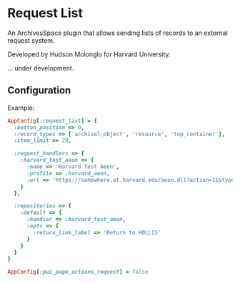 
# Request List

An ArchivesSpace plugin that allows sending lists of records to an external request system.

Developed by Hudson Molonglo for Harvard University.

... under development.

## Configuration

Example:

```ruby
AppConfig[:request_list] = {
  :button_position => 0,
  :record_types => ['archival_object', 'resource', 'top_container'],
  :item_limit => 20,

  :request_handlers => {
    :harvard_test_aeon => {
      :name => 'Harvard Test Aeon',
      :profile => :harvard_aeon,
      :url => 'https://somewhere.at.harvard.edu/aeon.dll?action=11&type=200'
    }
  },

  :repositories => {
    :default => {
      :handler => :harvard_test_aeon,
      :opts => {
        :return_link_label => 'Return to HOLLIS'
      }
    }
  }
}

AppConfig[:pui_page_actions_request] = false
```
